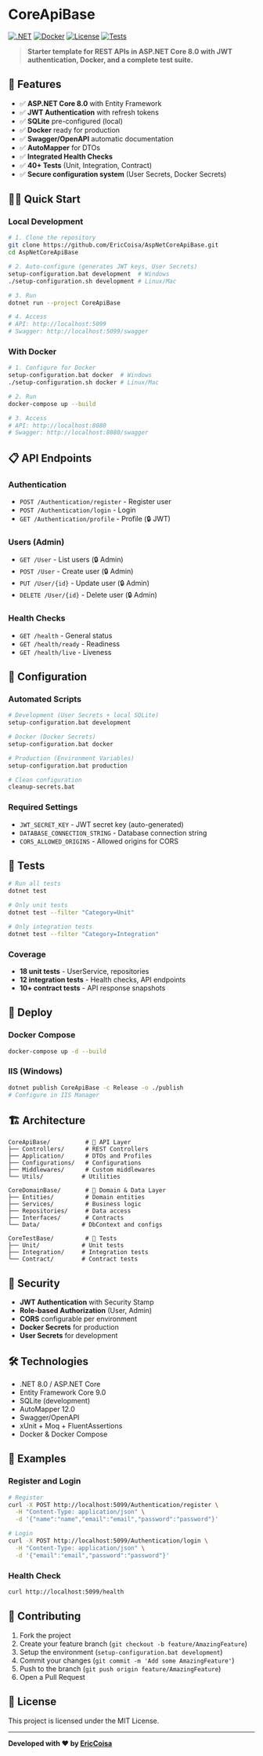 # CoreApiBase

[![.NET](https://img.shields.io/badge/.NET-8.0-512BD4?style=flat&logo=dotnet)](https://dotnet.microsoft.com/download/dotnet/8.0)
[![Docker](https://img.shields.io/badge/Docker-Ready-2496ED?style=flat&logo=docker)](https://docker.com)
[![License](https://img.shields.io/badge/License-MIT-green.svg)](LICENSE)
[![Tests](https://img.shields.io/badge/Tests-40%2B-brightgreen)](CoreTestBase/)

> **Starter template for REST APIs in ASP.NET Core 8.0 with JWT authentication, Docker, and a complete test suite.**

## 🚀 Features

- ✅ **ASP.NET Core 8.0** with Entity Framework
- ✅ **JWT Authentication** with refresh tokens
- ✅ **SQLite** pre-configured (local)
- ✅ **Docker** ready for production
- ✅ **Swagger/OpenAPI** automatic documentation
- ✅ **AutoMapper** for DTOs
- ✅ **Integrated Health Checks**
- ✅ **40+ Tests** (Unit, Integration, Contract)
- ✅ **Secure configuration system** (User Secrets, Docker Secrets)

## 🏃‍♂️ Quick Start

### Local Development

```bash
# 1. Clone the repository
git clone https://github.com/EricCoisa/AspNetCoreApiBase.git
cd AspNetCoreApiBase

# 2. Auto-configure (generates JWT keys, User Secrets)
setup-configuration.bat development  # Windows
./setup-configuration.sh development # Linux/Mac

# 3. Run
dotnet run --project CoreApiBase

# 4. Access
# API: http://localhost:5099
# Swagger: http://localhost:5099/swagger
```

### With Docker

```bash
# 1. Configure for Docker
setup-configuration.bat docker  # Windows
./setup-configuration.sh docker # Linux/Mac

# 2. Run
docker-compose up --build

# 3. Access
# API: http://localhost:8080
# Swagger: http://localhost:8080/swagger
```

## 📋 API Endpoints

### Authentication
- `POST /Authentication/register` - Register user
- `POST /Authentication/login` - Login
- `GET /Authentication/profile` - Profile (🔒 JWT)

### Users (Admin)
- `GET /User` - List users (🔒 Admin)
- `POST /User` - Create user (🔒 Admin)
- `PUT /User/{id}` - Update user (🔒 Admin)
- `DELETE /User/{id}` - Delete user (🔒 Admin)

### Health Checks
- `GET /health` - General status
- `GET /health/ready` - Readiness
- `GET /health/live` - Liveness

## 🔧 Configuration

### Automated Scripts
```bash
# Development (User Secrets + local SQLite)
setup-configuration.bat development

# Docker (Docker Secrets)
setup-configuration.bat docker

# Production (Environment Variables)
setup-configuration.bat production

# Clean configuration
cleanup-secrets.bat
```

### Required Settings
- `JWT_SECRET_KEY` - JWT secret key (auto-generated)
- `DATABASE_CONNECTION_STRING` - Database connection string
- `CORS_ALLOWED_ORIGINS` - Allowed origins for CORS

## 🧪 Tests

```bash
# Run all tests
dotnet test

# Only unit tests
dotnet test --filter "Category=Unit"

# Only integration tests
dotnet test --filter "Category=Integration"
```

### Coverage
- **18 unit tests** - UserService, repositories
- **12 integration tests** - Health checks, API endpoints
- **10+ contract tests** - API response snapshots

## 🐳 Deploy

### Docker Compose
```bash
docker-compose up -d --build
```

### IIS (Windows)
```bash
dotnet publish CoreApiBase -c Release -o ./publish
# Configure in IIS Manager
```

## 🏗️ Architecture

```
CoreApiBase/          # 🎯 API Layer
├── Controllers/      # REST Controllers
├── Application/      # DTOs and Profiles
├── Configurations/   # Configurations
├── Middlewares/      # Custom middlewares
└── Utils/           # Utilities

CoreDomainBase/       # 🏢 Domain & Data Layer
├── Entities/         # Domain entities
├── Services/         # Business logic
├── Repositories/     # Data access
├── Interfaces/       # Contracts
└── Data/            # DbContext and configs

CoreTestBase/         # 🧪 Tests
├── Unit/            # Unit tests
├── Integration/     # Integration tests
└── Contract/        # Contract tests
```

## 🔐 Security

- **JWT Authentication** with Security Stamp
- **Role-based Authorization** (User, Admin)
- **CORS** configurable per environment
- **Docker Secrets** for production
- **User Secrets** for development

## 🛠️ Technologies

- .NET 8.0 / ASP.NET Core
- Entity Framework Core 9.0
- SQLite (development)
- AutoMapper 12.0
- Swagger/OpenAPI
- xUnit + Moq + FluentAssertions
- Docker & Docker Compose

## 📖 Examples

### Register and Login
```bash
# Register
curl -X POST http://localhost:5099/Authentication/register \
  -H "Content-Type: application/json" \
  -d '{"name":"name","email":"email","password":"password"}'

# Login
curl -X POST http://localhost:5099/Authentication/login \
  -H "Content-Type: application/json" \
  -d '{"email":"email","password":"password"}'
```

### Health Check
```bash
curl http://localhost:5099/health
```

## 🤝 Contributing

1. Fork the project
2. Create your feature branch (`git checkout -b feature/AmazingFeature`)
3. Setup the environment (`setup-configuration.bat development`)
4. Commit your changes (`git commit -m 'Add some AmazingFeature'`)
5. Push to the branch (`git push origin feature/AmazingFeature`)
6. Open a Pull Request

## 📄 License

This project is licensed under the MIT License.

---

**Developed with ❤️ by [EricCoisa](https://github.com/EricCoisa)**
